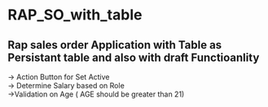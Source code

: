 # RAP_SO_with_table
## Rap sales order Application with Table as Persistant table and also with draft Functioanlity
-> Action Button for Set Active \
-> Determine Salary based on Role \
->Validation on Age ( AGE should be greater than 21) 
